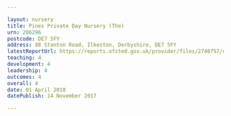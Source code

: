 ```yaml
---

layout: nursery
title: Pines Private Day Nursery (The)
urn: 206296
postcode: DE7 5FY
address: 88 Stanton Road, Ilkeston, Derbyshire, DE7 5FY
latestReportUrl: https://reports.ofsted.gov.uk/provider/files/2740757/urn/206296.pdf
teaching: 4
development: 4
leadership: 4
outcomes: 4
overall: 4
date: 01 April 2018 
datePublish: 14 November 2017

---
```

